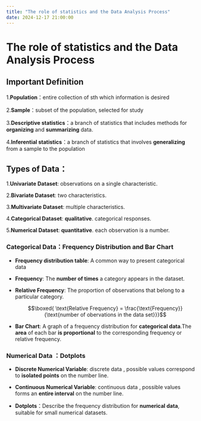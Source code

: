 ```yaml
---
title: "The role of statistics and the Data Analysis Process"
date: 2024-12-17 21:00:00
---
```

# **The role of statistics and the Data Analysis Process**
## Important Definition
1.**Population**：entire collection of sth which information is desired

2.**Sample**：subset of the population, selected for study

3.**Descriptive statistics**：a branch of statistics that includes methods for **organizing** and **summarizing** data.

4.**Inferential statistics**：a branch of statistics that involves **generalizing** from a sample to the population 

## **Types of Data**：
1.**Univariate Dataset**: observations on a single characteristic.

2.**Bivariate Dataset**: two characteristics.

3.**Multivariate Dataset**: multiple characteristics.

4.**Categorical Dataset**: **qualitative**. categorical responses.
   
5.**Numerical Dataset**: **quantitative**. each observation is a number.

### Categorical Data：Frequency Distribution and Bar Chart
  - **Frequency distribution table**: A common way to present categorical data 
  - **Frequency**: The **number of times** a category appears in the dataset.
    
  - **Relative Frequency**: The proportion of observations that belong to a particular category.
    
     $$\boxed{ \text{Relative Frequency} = \frac{\text{Frequency}}{\text{number of obervations in the data set}}}$$
    
- **Bar Chart**: A graph of a frequency distribution for **categorical data**.The **area** of each bar **is proportional** to the corresponding frequency or relative frequency.

### Numerical Data ：Dotplots
- **Discrete Numerical Variable**: discrete data , possible values correspond to **isolated points** on the number line.
  
- **Continuous Numerical Variable**:  continuous data , possible values forms an **entire interval** on the number line.
  
- **Dotplots**：Describe the frequency distribution for **numerical data**, suitable for small numerical datasets.
